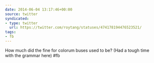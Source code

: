 ```yaml
---
date: 2014-06-04 13:17:46+00:00
source: twitter
syndicated:
- type: twitter
  url: https://twitter.com/roytang/statuses/474178194476523521/
tags:
- fb
---
```


How much did the fine for colorum buses used to be? (Had a tough time with the grammar here) #fb